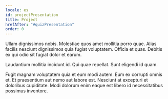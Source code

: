 ```yaml
---
locale: es
id: projectPresentation
title: Project
hrefAfter: "#quizPresentation"
order: 0
---
```


Ullam dignissimos nobis. Molestiae quos amet mollitia porro quae. Alias facilis
nesciunt dignissimos quia fugiat voluptatem. Officia et quas. Debitis ex qui
odio sit fugiat dolor et earum.

Laudantium mollitia incidunt id. Qui quae repellat. Sunt eligendi id quam.

Fugit magnam voluptatem quia et eum modi autem. Eum ex corrupti omnis et. Et
praesentium aut nemo aut labore est. Nesciunt at excepturi et doloribus
cupiditate. Modi dolorum enim eaque est libero id necessitatibus possimus
inventore.
